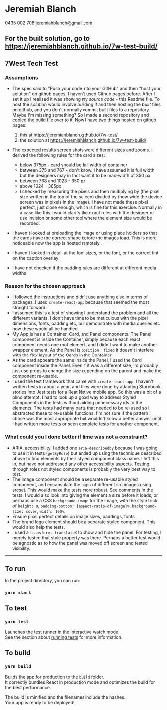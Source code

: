 # Jeremiah Blanch
0435 002 708
jeremiahblanch@gmail.com

## For the built solution, go to <https://jeremiahblanch.github.io/7w-test-build/>

## 7West Tech Test


### Assumptions

- The spec said to "Push your code into your GitHub" and then "host your solution" on github pages. I haven't used Github pages before. After I set it up I realised it was showing my *source code* - this Readme file. To host the *solution* would involve *building it* and then hosting the *built* files on github, and you don't normally commit built files to a repository. Maybe I'm missing something? So I made a second repository and copied the build file over to it. Now I have two things hosted on github pages:
    1. this at <https://jeremiahblanch.github.io/7w-test/>
    2. the solution at <https://jeremiahblanch.github.io/7w-test-build/>

- The expected results screen shots were different sizes and zooms. I derived the following rules for the card sizes:
   - below 375px - card should be full width of container
   - between 375 and 767 - don't know. I have assumed it is full width but the designers may in fact want it to be max-width of 350 px
   - between 768 and 1023 - 350 px
   - above 1024 - 385px
   - I checked by measuring the pixels and then multiplying by (the pixel size written in the top of the screen) divided by (how wide the device screen was in pixels in the image). I have not made these pixel perfect, just close enough, which is fine for this exercise. Normally in a case like this I would clarify the exact rules with the designer or use invision or some other tool where the element size would be recorded.
- I haven't looked at preloading the image or using place holders so that the cards have the correct shape before the images load. This is more noticeable now the app is hosted remotely.
- I haven't looked in detail at the font sizes, or the font, or the correct tint on the caption overlay
- I have not checked if the padding rules are different at different media widths

### Reason for the chosen approach
- I followed the instructions and didn't use anything else in terms of packages. I used `create-react-app` because that seemed the most straight forward.
- I assumed this is a test of showing I understand the problem and all the different variants. I don't have time to be meticulous with the pixel dimensions, fonts, padding etc, but demonstrate with media queries etc how these would all be handled.
- My App.js has a Container, Card, and Panel components. The Panel component is inside the Container, simply because each react component needs one root element, and I didn't want to make another wrapper element. As the Panel is `position: fixed` it doesn't interfere with the flex layout of the Cards in the Container.
- As the card appears the same inside the Panel, I used the Card component inside the Panel. Even if it was a different size, I'd probably just use props to change the size depending on the parent and make the component re-usable.
- I used the test framework that came with `create-react-app`. I haven't written tests in about a year, and they were done by adapting Storybook stories into Jest tests for a Reat Native mobile app. So this was a bit of a blind attempt. I had to look up a good way to address Styled Components in the tests without adding unnecessary ids to the elements. The tests had many parts that needed to be re-used so I abstracted these to re-usable functions. I'm not sure if the pattern I chose was the most appropriate but wouldn't know a better answer until I had written more tests or seen complete tests for another component.

### What could you I done better if time was not a constraint?
- ARIA, accessibility. I added one `aria-describedby` because I was going to use it in tests (`getByRole`) but ended up using the technique described above to find elements by their styled component class name. I left this in, but have not addressed any other accessibility aspects. Testing through roles not styled components is probably the very best way to test.
- The image component should be a separate re-usable styled component, and encapsulate the logic of different src images using srcset. This would make the tests more robust. See comments in the tests. I would also look into giving the element a size before it loads, or perhaps use a CSS `background-image` for the image, with  the style trick of `height: 0`, `padding-bottom: {aspect-ratio-of-image}%`, `background-size: cover`, `width: 100%`.
- Ensure pixel perfect details on image sizes, paddings, fonts
- The brand logo element should be a separate styled component. This would also help the tests.
- I used a `transform: translateX` to show and hide the panel. For testing, I merely tested that style property was there. Perhaps a better test would be agnostic as to how the panel was moved off screen and tested visibility.

---

## To run

In the project directory, you can run:

### `yarn start`


## To test

### `yarn test`

Launches the test runner in the interactive watch mode.<br />
See the section about [running tests](https://facebook.github.io/create-react-app/docs/running-tests) for more information.


## To build

### `yarn build`

Builds the app for production to the `build` folder.<br />
It correctly bundles React in production mode and optimizes the build for the best performance.

The build is minified and the filenames include the hashes.<br />
Your app is ready to be deployed!
